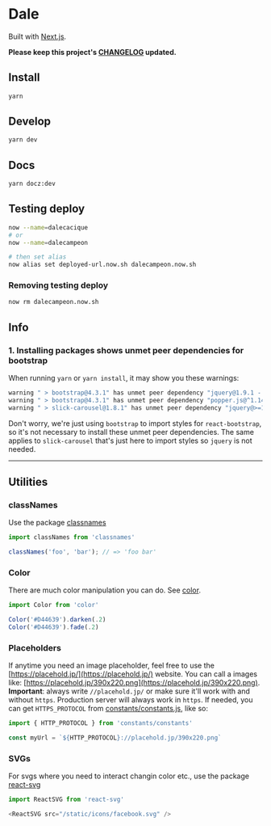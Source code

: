 # Dale
Built with [Next.js](https://nextjs.org/).

**Please keep this project's [CHANGELOG](CHANGELOD.md) updated.**

## Install
```sh
yarn
```

## Develop
```sh
yarn dev
```

## Docs
```sh
yarn docz:dev
```

## Testing deploy
```sh
now --name=dalecacique
# or
now --name=dalecampeon

# then set alias
now alias set deployed-url.now.sh dalecampeon.now.sh
```

### Removing testing deploy
```sh
now rm dalecampeon.now.sh
```

## Info

### 1. Installing packages shows unmet peer dependencies for bootstrap

When running `yarn` or `yarn install`, it may show you these warnings:

```sh
warning " > bootstrap@4.3.1" has unmet peer dependency "jquery@1.9.1 - 3".
warning " > bootstrap@4.3.1" has unmet peer dependency "popper.js@^1.14.7".
warning " > slick-carousel@1.8.1" has unmet peer dependency "jquery@>=1.8.0".
```

Don't worry, we're just using `bootstrap` to import styles for `react-bootstrap`, so it's not necessary to install these unmet peer dependencies. The same applies to `slick-carousel` that's just here to import styles so `jquery` is not needed.

---

## Utilities

### classNames

Use the package [classnames](https://github.com/JedWatson/classnames#usage)

```js
import classNames from 'classnames'

classNames('foo', 'bar'); // => 'foo bar'
```

### Color

There are much color manipulation you can do. See [color](https://github.com/Qix-/color).

```js
import Color from 'color'

Color('#D44639').darken(.2)
Color('#D44639').fade(.2)
```

### Placeholders

If anytime you need an image placeholder, feel free to use the [https://placehold.jp/](https://placehold.jp/) website. You can call a images like: [https://placehold.jp/390x220.png](https://placehold.jp/390x220.png). **Important**: always write `//placehold.jp/` or make sure it'll work with and without `https`. Production server will always work in `https`. If needed, you can get `HTTPS_PROTOCOL` from [constants/constants.js](constants/constants.js), like so:

```js
import { HTTP_PROTOCOL } from 'constants/constants'

const myUrl = `${HTTP_PROTOCOL}://placehold.jp/390x220.png`
```

### SVGs

For svgs where you need to interact changin color etc., use the package [react-svg](https://github.com/tanem/react-svg)

```js
import ReactSVG from 'react-svg'

<ReactSVG src="/static/icons/facebook.svg" />
```
